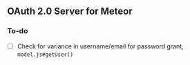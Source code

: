 ## OAuth 2.0 Server for Meteor

### To-do

- [ ] Check for variance in username/email for password grant, `model.js#getUser()`
